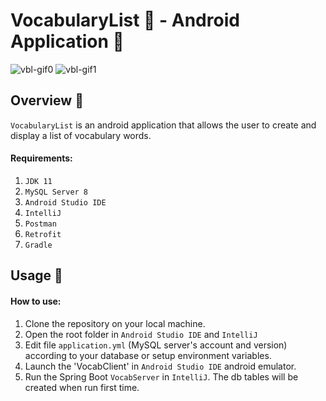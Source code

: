 # VocabularyList 📝 - Android Application 📱
![vbl-gif0](https://github.com/jordonkane/vbl-app/assets/55868384/1ac2d129-3acb-4942-81a0-ef29d3ce41bc)
![vbl-gif1](https://github.com/jordonkane/vbl-app/assets/55868384/63b92877-0587-4bc1-b823-a4c53dd9bbcb)

## Overview :sunflower:
`VocabularyList` is an android application that allows the user to create and display a list of vocabulary words.

#### Requirements:
1. `JDK 11`
2. `MySQL Server 8`
3. `Android Studio IDE`
4. `IntelliJ`
5. `Postman`
6. `Retrofit`
7. `Gradle`

## Usage :wrench:
#### How to use:
1. Clone the repository on your local machine.
2. Open the root folder in `Android Studio IDE` and `IntelliJ`
3. Edit file `application.yml` (MySQL server's account and version) according to your database or setup environment variables.
4. Launch the 'VocabClient' in `Android Studio IDE` android emulator.
5. Run the Spring Boot `VocabServer` in `IntelliJ`. The db tables will be created when run first time.
